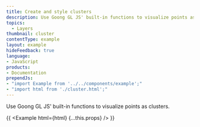 ```yaml
---
title: Create and style clusters
description: Use Goong GL JS' built-in functions to visualize points as clusters.
topics:
  - Layers
thumbnail: cluster
contentType: example
layout: example
hideFeedback: true
language:
- JavaScript
products:
- Documentation
prependJs:
- "import Example from '../../components/example';"
- "import html from './cluster.html';"
---
```


Use Goong GL JS' built-in functions to visualize points as clusters.

{{ <Example html={html} {...this.props} /> }}
